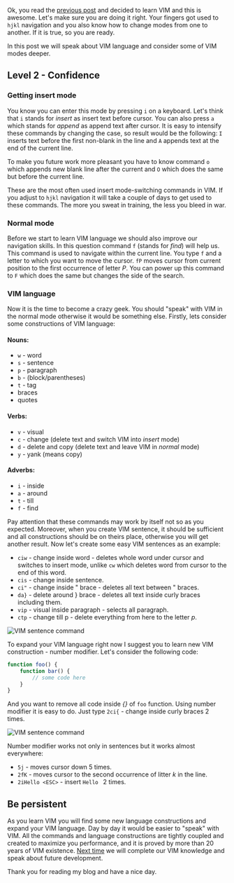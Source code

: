 Ok, you read the [previous post](https://timetocode.wordpress.com/2016/05/16/vim-for-beginners/) and decided to learn VIM and this is awesome. Let's make sure you are doing it right. Your fingers got used to `hjkl` navigation and you also know how to change modes from one to another. If it is true, so you are ready. 

In this post we will speak about VIM language and consider some of VIM modes deeper.

<!--more-->

## Level 2 - Confidence

### Getting insert mode
You know you can enter this mode by pressing `i` on a keyboard. Let's think that `i` stands for *insert* as insert text before cursor. You can also press `a` which stands for *append* as append text after cursor. It is easy to intensify these commands by changing the case, so result would be the following: `I` inserts text before the first non-blank in the line and `A` appends text at the end of the current line.

To make you future work more pleasant you have to know command `o` which appends new blank line after the current and `O` which does the same but before the current line.

These are the most often used insert mode-switching commands in VIM. If you adjust to `hjkl` navigation it will take a couple of days to get used to these commands. The more you sweat in training, the less you bleed in war.

### Normal mode
Before we start to learn VIM language we should also improve our navigation skills. In this question command `f` (stands for *find*) will help us. This command is used to navigate within the current line. You type `f` and a letter to which you want to move the cursor. `fP` moves cursor from current position to the first occurrence of letter *P*. You can power up this command to `F` which does the same but changes the side of the search.

### VIM language
Now it is the time to become a crazy geek. You should "speak" with VIM in the normal mode otherwise it would be something else. Firstly, lets consider some constructions of VIM language:

#### Nouns: 
* `w` - word
* `s` - sentence 
* `p` - paragraph
* `b` - (block/parentheses)
* `t` - tag
* braces
* quotes

#### Verbs:
* `v` - visual
* `c` - change (delete text and switch VIM into *insert* mode)
* `d` - delete and copy (delete text and leave VIM in *normal* mode)
* `y` - yank (means copy)

#### Adverbs:
* `i` - inside
* `a` - around
* `t` - till
* `f` - find

Pay attention that these commands may work by itself not so as you expected. Moreover, when you create VIM sentence, it should be sufficient and all constructions should be on theirs place, otherwise you will get another result. Now let's create some easy VIM sentences as an example:

* `ciw` - change inside word - deletes whole word under cursor and switches to insert mode, unlike `cw` which deletes word from cursor to the end of this word.
* `cis` - change inside sentence.
* `ci"` - change inside " brace - deletes all text between " braces.
* `da}` - delete around } brace - deletes all text inside curly braces including them.
* `vip` - visual inside paragraph - selects all paragraph.
* `ctp` - change till p - delete everything from here to the letter *p*.

![VIM sentence command][ciw]

To expand your VIM language right now I suggest you to learn new VIM construction - number modifier. Let's consider the following code:

```js
function foo() {
    function bar() {
        // some code here
    }
}
```

And you want to remove all code inside *{}* of `foo` function. Using number modifier it is easy to do. Just type `2ci{` - change inside curly braces 2 times.

![VIM sentence command][2ci{]

Number modifier works not only in sentences but it works almost everywhere:

* `5j` - moves cursor down 5 times. 
* `2fK` - moves cursor to the second occurrence of litter *k* in the line.
* `2iHello <ESC>` - insert `Hello ` 2 times.

## Be persistent
As you learn VIM you will find some new language constructions and expand your VIM language. Day by day it would be easier to "speak" with VIM. All the commands and language constructions are tightly coupled and created to maximize you performance, and it is proved by more than 20 years of VIM existence. [Next time](https://timetocode.wordpress.com/2016/05/24/vim-for-beginners-part-3/) we will complete our VIM knowledge and speak about future development.

Thank you for reading my blog and have a nice day.

[ciw]: https://timetocode.files.wordpress.com/2016/05/ciw.gif "ciw command example"
[2ci{]: https://timetocode.files.wordpress.com/2016/05/2ci.gif "2ci{ command example"
